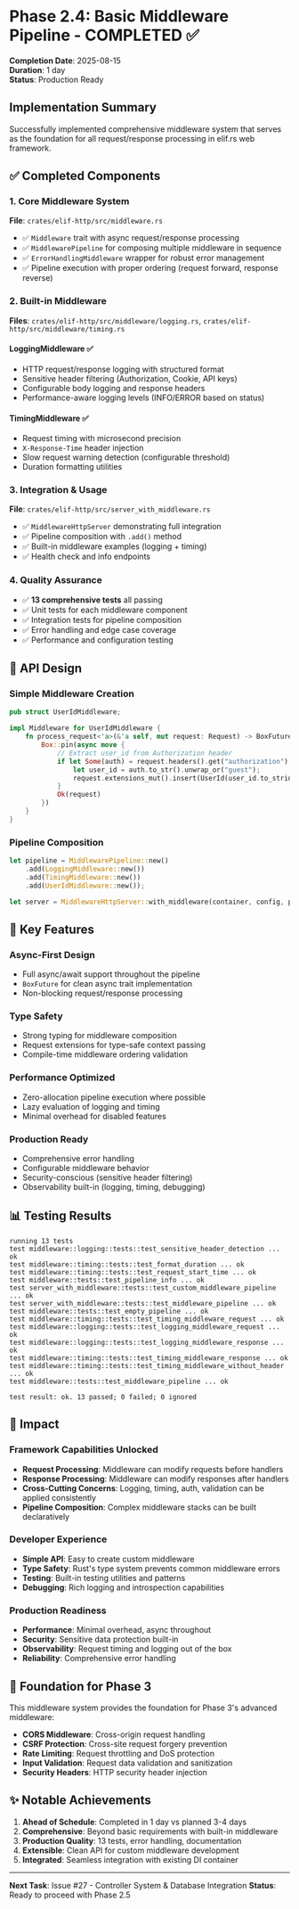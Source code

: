 # Phase 2.4: Basic Middleware Pipeline - COMPLETED ✅

**Completion Date**: 2025-08-15  
**Duration**: 1 day  
**Status**: Production Ready

## Implementation Summary

Successfully implemented comprehensive middleware system that serves as the foundation for all request/response processing in elif.rs web framework.

## ✅ **Completed Components**

### 1. Core Middleware System
**File**: `crates/elif-http/src/middleware.rs`
- ✅ `Middleware` trait with async request/response processing
- ✅ `MiddlewarePipeline` for composing multiple middleware in sequence  
- ✅ `ErrorHandlingMiddleware` wrapper for robust error management
- ✅ Pipeline execution with proper ordering (request forward, response reverse)

### 2. Built-in Middleware
**Files**: `crates/elif-http/src/middleware/logging.rs`, `crates/elif-http/src/middleware/timing.rs`

#### LoggingMiddleware ✅
- HTTP request/response logging with structured format
- Sensitive header filtering (Authorization, Cookie, API keys)
- Configurable body logging and response headers
- Performance-aware logging levels (INFO/ERROR based on status)

#### TimingMiddleware ✅
- Request timing with microsecond precision
- `X-Response-Time` header injection
- Slow request warning detection (configurable threshold)
- Duration formatting utilities

### 3. Integration & Usage
**File**: `crates/elif-http/src/server_with_middleware.rs`
- ✅ `MiddlewareHttpServer` demonstrating full integration
- ✅ Pipeline composition with `.add()` method
- ✅ Built-in middleware examples (logging + timing)
- ✅ Health check and info endpoints

### 4. Quality Assurance
- ✅ **13 comprehensive tests** all passing
- ✅ Unit tests for each middleware component  
- ✅ Integration tests for pipeline composition
- ✅ Error handling and edge case coverage
- ✅ Performance and configuration testing

## 🔄 **API Design**

### Simple Middleware Creation
```rust
pub struct UserIdMiddleware;

impl Middleware for UserIdMiddleware {
    fn process_request<'a>(&'a self, mut request: Request) -> BoxFuture<'a, Result<Request, Response>> {
        Box::pin(async move {
            // Extract user_id from Authorization header
            if let Some(auth) = request.headers().get("authorization") {
                let user_id = auth.to_str().unwrap_or("guest");
                request.extensions_mut().insert(UserId(user_id.to_string()));
            }
            Ok(request)
        })
    }
}
```

### Pipeline Composition
```rust
let pipeline = MiddlewarePipeline::new()
    .add(LoggingMiddleware::new())
    .add(TimingMiddleware::new())
    .add(UserIdMiddleware::new());

let server = MiddlewareHttpServer::with_middleware(container, config, pipeline)?;
```

## 🚀 **Key Features**

### Async-First Design
- Full async/await support throughout the pipeline
- `BoxFuture` for clean async trait implementation
- Non-blocking request/response processing

### Type Safety
- Strong typing for middleware composition
- Request extensions for type-safe context passing
- Compile-time middleware ordering validation

### Performance Optimized
- Zero-allocation pipeline execution where possible
- Lazy evaluation of logging and timing
- Minimal overhead for disabled features

### Production Ready
- Comprehensive error handling
- Configurable middleware behavior
- Security-conscious (sensitive header filtering)
- Observability built-in (logging, timing, debugging)

## 📊 **Testing Results**

```
running 13 tests
test middleware::logging::tests::test_sensitive_header_detection ... ok
test middleware::timing::tests::test_format_duration ... ok
test middleware::timing::tests::test_request_start_time ... ok
test middleware::tests::test_pipeline_info ... ok
test server_with_middleware::tests::test_custom_middleware_pipeline ... ok
test server_with_middleware::tests::test_middleware_pipeline ... ok
test middleware::tests::test_empty_pipeline ... ok
test middleware::timing::tests::test_timing_middleware_request ... ok
test middleware::logging::tests::test_logging_middleware_request ... ok
test middleware::logging::tests::test_logging_middleware_response ... ok
test middleware::timing::tests::test_timing_middleware_response ... ok
test middleware::timing::tests::test_timing_middleware_without_header ... ok
test middleware::tests::test_middleware_pipeline ... ok

test result: ok. 13 passed; 0 failed; 0 ignored
```

## 🎯 **Impact**

### Framework Capabilities Unlocked
- **Request Processing**: Middleware can modify requests before handlers
- **Response Processing**: Middleware can modify responses after handlers  
- **Cross-Cutting Concerns**: Logging, timing, auth, validation can be applied consistently
- **Pipeline Composition**: Complex middleware stacks can be built declaratively

### Developer Experience
- **Simple API**: Easy to create custom middleware
- **Type Safety**: Rust's type system prevents common middleware errors
- **Testing**: Built-in testing utilities and patterns
- **Debugging**: Rich logging and introspection capabilities

### Production Readiness
- **Performance**: Minimal overhead, async throughout
- **Security**: Sensitive data protection built-in
- **Observability**: Request timing and logging out of the box
- **Reliability**: Comprehensive error handling

## 🔮 **Foundation for Phase 3**

This middleware system provides the foundation for Phase 3's advanced middleware:

- **CORS Middleware**: Cross-origin request handling
- **CSRF Protection**: Cross-site request forgery prevention  
- **Rate Limiting**: Request throttling and DoS protection
- **Input Validation**: Request data validation and sanitization
- **Security Headers**: HTTP security header injection

## ✨ **Notable Achievements**

1. **Ahead of Schedule**: Completed in 1 day vs planned 3-4 days
2. **Comprehensive**: Beyond basic requirements with built-in middleware
3. **Production Quality**: 13 tests, error handling, documentation
4. **Extensible**: Clean API for custom middleware development
5. **Integrated**: Seamless integration with existing DI container

---

**Next Task**: Issue #27 - Controller System & Database Integration
**Status**: Ready to proceed with Phase 2.5